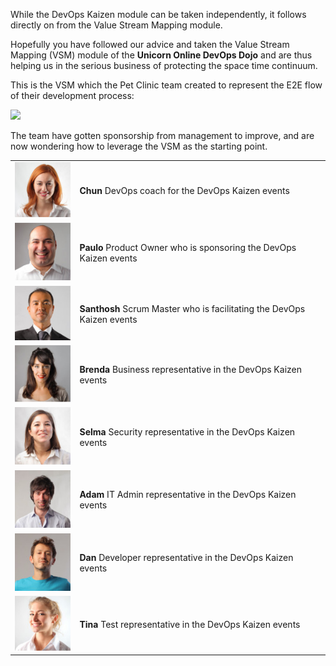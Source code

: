 While the DevOps Kaizen module can be taken independently, it follows directly
on from the Value Stream Mapping module.

Hopefully you have followed our advice and taken the Value Stream Mapping (VSM)
module of the **Unicorn Online DevOps Dojo** and are thus helping us in the serious
business of protecting the space time continuum.

This is the VSM which the Pet Clinic team created to represent the E2E flow of
their development process:

![](../../assets/online-devops-dojo/devops-kaizen/valuestreammap.png)

The team have gotten sponsorship from management to improve, and are now
wondering how to leverage the VSM as the starting point.

|   |   |
|---|---|
|![Chun](../../assets/online-devops-dojo/devops-kaizen/chun.png)|**Chun** DevOps coach for the DevOps Kaizen events |
|![Paulo](../../assets/online-devops-dojo/devops-kaizen/paulo.png)|**Paulo** Product Owner who is sponsoring the DevOps Kaizen events |
|![Santhosh](../../assets/online-devops-dojo/devops-kaizen/santhosh.png)|**Santhosh** Scrum Master who is facilitating the DevOps Kaizen events |
|![Brenda](../../assets/online-devops-dojo/devops-kaizen/brenda.png)|**Brenda** Business representative in the DevOps Kaizen events |
|![Selma](../../assets/online-devops-dojo/devops-kaizen/selma.png)|**Selma** Security representative in the DevOps Kaizen events |
|![Adam](../../assets/online-devops-dojo/devops-kaizen/adam.png)|**Adam** IT Admin representative in the DevOps Kaizen events |
|![Dan](../../assets/online-devops-dojo/devops-kaizen/dan.png)|**Dan** Developer representative in the DevOps Kaizen events |
|![Tina](../../assets/online-devops-dojo/devops-kaizen/tina.png)|**Tina** Test representative in the DevOps Kaizen events |
